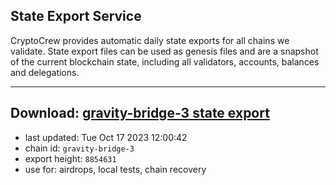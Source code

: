## State Export Service
CryptoCrew provides automatic daily state exports for all chains we validate. State export files can be used as genesis files and are a snapshot of the current blockchain state, including all validators, accounts, balances and delegations.

---
**Download: [gravity-bridge-3 state export](https://dl.ccvalidators.com/SERVICE/gravitybridge/gravity-bridge-3_export_8854631.json)**
---

- last updated: Tue Oct 17 2023 12:00:42
- chain id: `gravity-bridge-3`
- export height: `8854631`
- use for: airdrops, local tests, chain recovery
